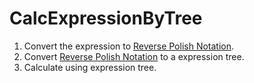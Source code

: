 # CalcExpressionByTree

1. Convert the expression to [Reverse Polish Notation](https://github.com/63rabbits/ReversePolishNotation).
2. Convert [Reverse Polish Notation](https://github.com/63rabbits/ReversePolishNotation) to a expression tree.
3. Calculate using expression tree.
